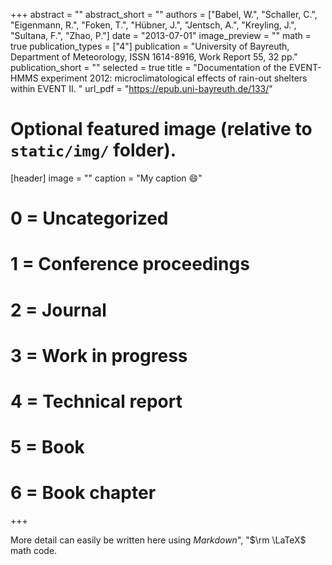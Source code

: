 +++
abstract = ""
abstract_short = ""
authors = ["Babel, W.", "Schaller, C.", "Eigenmann, R.", "Foken, T.", "Hübner, J.", "Jentsch, A.", "Kreyling, J.", "Sultana, F.", "Zhao, P."]
date = "2013-07-01"
image_preview = ""
math = true
publication_types = ["4"]
publication = "University of Bayreuth, Department of Meteorology, ISSN 1614-8916, Work Report 55, 32 pp."
publication_short = ""
selected = true
title = "Documentation of the EVENT-HMMS experiment 2012: microclimatological effects of rain-out shelters within EVENT II. "
url_pdf = "https://epub.uni-bayreuth.de/133/"

# Optional featured image (relative to `static/img/` folder).
[header]
image = ""
caption = "My caption :smile:"

# 0 = Uncategorized
# 1 = Conference proceedings
# 2 = Journal
# 3 = Work in progress
# 4 = Technical report
# 5 = Book
# 6 = Book chapter
+++

More detail can easily be written here using *Markdown*", "$\rm \LaTeX$ math code.
